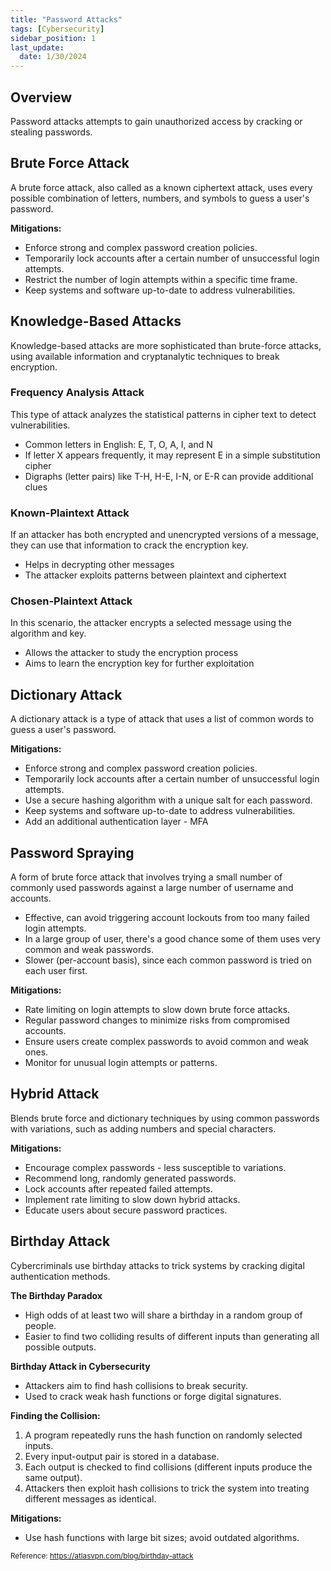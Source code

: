 ```yaml
---
title: "Password Attacks"
tags: [Cybersecurity]
sidebar_position: 1
last_update:
  date: 1/30/2024
---
```




## Overview

Password attacks attempts to gain unauthorized access by cracking or stealing passwords.

## Brute Force Attack 

A brute force attack, also called as a known ciphertext attack, uses every possible combination of letters, numbers, and symbols to guess a user's password.

**Mitigations:**

- Enforce strong and complex password creation policies.
- Temporarily lock accounts after a certain number of unsuccessful login attempts.
- Restrict the number of login attempts within a specific time frame.
- Keep systems and software up-to-date to address vulnerabilities.

## Knowledge-Based Attacks 

Knowledge-based attacks are more sophisticated than brute-force attacks, using available information and cryptanalytic techniques to break encryption.

### Frequency Analysis Attack

This type of attack analyzes the statistical patterns in cipher text to detect vulnerabilities.

- Common letters in English: E, T, O, A, I, and N
- If letter X appears frequently, it may represent E in a simple substitution cipher
- Digraphs (letter pairs) like T-H, H-E, I-N, or E-R can provide additional clues

### Known-Plaintext Attack

If an attacker has both encrypted and unencrypted versions of a message, they can use that information to crack the encryption key.

- Helps in decrypting other messages
- The attacker exploits patterns between plaintext and ciphertext

### Chosen-Plaintext Attack

In this scenario, the attacker encrypts a selected message using the algorithm and key.

- Allows the attacker to study the encryption process
- Aims to learn the encryption key for further exploitation


## Dictionary Attack 

A dictionary attack is a type of attack that uses a list of common words to guess a user's password. 

**Mitigations:**

- Enforce strong and complex password creation policies.
- Temporarily lock accounts after a certain number of unsuccessful login attempts.
- Use a secure hashing algorithm with a unique salt for each password.
- Keep systems and software up-to-date to address vulnerabilities.
- Add an additional authentication layer - MFA

## Password Spraying 

A form of brute force attack that involves trying a small number of commonly used passwords against a large number of username and accounts. 

- Effective, can avoid triggering account lockouts from too many failed login attempts. 
- In a large group of user, there's a good chance some of them uses very common and weak passwords.
- Slower (per-account basis), since each common password is tried on each user first.

**Mitigations:**

- Rate limiting on login attempts to slow down brute force attacks.
- Regular password changes to minimize risks from compromised accounts.
- Ensure users create complex passwords to avoid common and weak ones.
- Monitor for unusual login attempts or patterns.

## Hybrid Attack 

Blends brute force and dictionary techniques by using common passwords with variations, such as adding numbers and special characters.

**Mitigations:**

- Encourage complex passwords - less susceptible to variations.
- Recommend long, randomly generated passwords.
- Lock accounts after repeated failed attempts.
- Implement rate limiting to slow down hybrid attacks.
- Educate users about secure password practices.

## Birthday Attack 

Cybercriminals use birthday attacks to trick systems by cracking digital authentication methods.

**The Birthday Paradox**

  - High odds of at least two will share a birthday in a random group of people. 
  - Easier to find two colliding results of different inputs than generating all possible outputs.

**Birthday Attack in Cybersecurity**

  - Attackers aim to find hash collisions to break security. 
  - Used to crack weak hash functions or forge digital signatures.

**Finding the Collision:**

  1. A program repeatedly runs the hash function on randomly selected inputs.
  2. Every input-output pair is stored in a database.
  3. Each output is checked to find collisions (different inputs produce the same output).
  4. Attackers then exploit hash collisions to trick the system into treating different messages as identical.

**Mitigations:**
  
- Use hash functions with large bit sizes; avoid outdated algorithms.


<small>Reference: https://atlasvpn.com/blog/birthday-attack</small>

